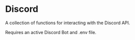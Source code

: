 # Discord
A collection of functions for interacting with the Discord API.

Requires an active Discord Bot and .env file.
